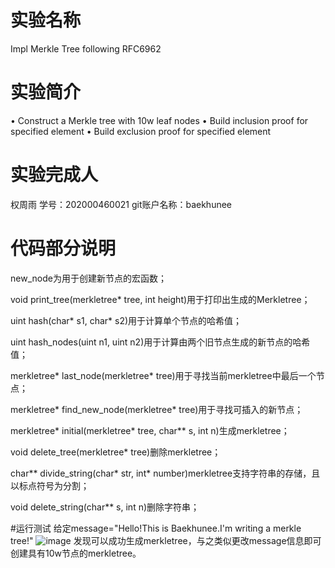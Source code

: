 # 实验名称
Impl Merkle Tree following RFC6962

# 实验简介
• Construct a Merkle tree with 10w leaf nodes
• Build inclusion proof for specified element
• Build exclusion proof for specified element

# 实验完成人
权周雨 学号：202000460021 git账户名称：baekhunee

# 代码部分说明
new_node为用于创建新节点的宏函数；

void print_tree(merkletree* tree, int height)用于打印出生成的Merkletree；

uint hash(char* s1, char* s2)用于计算单个节点的哈希值；

uint hash_nodes(uint n1, uint n2)用于计算由两个旧节点生成的新节点的哈希值；

merkletree* last_node(merkletree* tree)用于寻找当前merkletree中最后一个节点；

merkletree* find_new_node(merkletree* tree)用于寻找可插入的新节点；

merkletree* initial(merkletree* tree, char** s, int n)生成merkletree；

void delete_tree(merkletree* tree)删除merkletree；

char** divide_string(char* str, int* number)merkletree支持字符串的存储，且以标点符号为分割；

void delete_string(char** s, int n)删除字符串；

#运行测试
给定message="Hello!This is Baekhunee.I'm writing a merkle tree!"
![image](https://user-images.githubusercontent.com/105578152/180704750-71d4623f-0b29-454f-87a2-13eafeda8517.png)
发现可以成功生成merkletree，与之类似更改message信息即可创建具有10w节点的merkletree。

